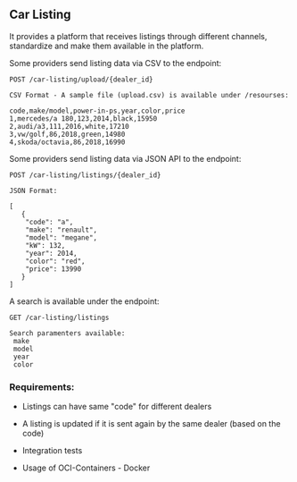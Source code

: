 ## Car Listing

It provides a platform that receives listings through different channels, standardize and make them available in the platform.

Some providers send listing data via CSV to the endpoint:

```
POST /car-listing/upload/{dealer_id}

CSV Format - A sample file (upload.csv) is available under /resourses:

code,make/model,power-in-ps,year,color,price
1,mercedes/a 180,123,2014,black,15950
2,audi/a3,111,2016,white,17210
3,vw/golf,86,2018,green,14980
4,skoda/octavia,86,2018,16990
````

Some providers send listing data via JSON API to the endpoint:
````
POST /car-listing/listings/{dealer_id}

JSON Format:

[
   {
    "code": "a",
    "make": "renault",
    "model": "megane",
    "kW": 132,
    "year": 2014,
    "color": "red",
    "price": 13990
   }
]
````

A search is available under the endpoint:
```
GET /car-listing/listings

Search paramenters available:
 make
 model 
 year  
 color
```

### Requirements:
- Listings can have same "code" for different dealers

- A listing is updated if it is sent again by the same dealer (based on the code)

- Integration tests

- Usage of OCI-Containers - Docker
